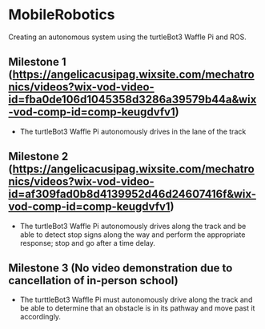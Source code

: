 # MobileRobotics
Creating an autonomous system using the turtleBot3 Waffle Pi and ROS.

## Milestone 1 (https://angelicacusipag.wixsite.com/mechatronics/videos?wix-vod-video-id=fba0de106d1045358d3286a39579b44a&wix-vod-comp-id=comp-keugdvfv1)

- The turtleBot3 Waffle Pi autonomously drives in the lane of the track

## Milestone 2 (https://angelicacusipag.wixsite.com/mechatronics/videos?wix-vod-video-id=af309fad0b8d4139952d46d24607416f&wix-vod-comp-id=comp-keugdvfv1)

- The turtleBot3 Waffle Pi autonomously drives along the track and be able to detect stop signs along the way and perform the appropriate response; stop and go after a time delay.

## Milestone 3 (No video demonstration due to cancellation of in-person school)

- The turttleBot3 Waffle Pi must autonomously drive along the track and be able to determine that an obstacle is in its pathway and move past it accordingly.
